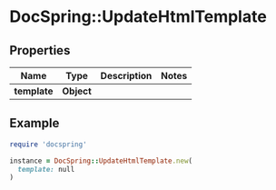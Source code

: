 # DocSpring::UpdateHtmlTemplate

## Properties

| Name | Type | Description | Notes |
| ---- | ---- | ----------- | ----- |
| **template** | **Object** |  |  |

## Example

```ruby
require 'docspring'

instance = DocSpring::UpdateHtmlTemplate.new(
  template: null
)
```

